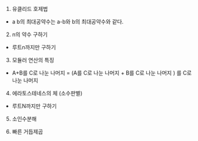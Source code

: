 1. 유클리드 호제법

- a b의 최대공약수는 a-b와 b의 최대공약수와 같다.

2. n의 약수 구하기

- 루트n까지만 구하기

3. 모듈러 연산의 특징

- A+B를 C로 나눈 나머지 = (A를 C로 나눈 나머지 + B를 C로 나눈 나머지 ) 를 C로 나눈 나머지

4. 에라토스테네스의 체 (소수판별)

- 루트N까지만 구하기

5. 소인수분해

6. 빠른 거듭제곱